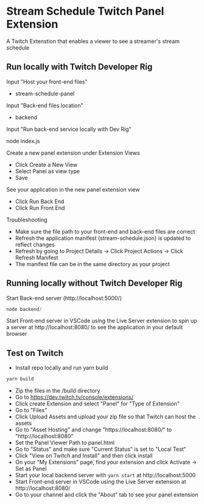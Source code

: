 # Stream Schedule Twitch Panel Extension

A Twitch Extenstion that enables a viewer to see a streamer's stream schedule

## Run locally with Twitch Developer Rig

Input "Host your front-end files"

- stream-schedule-panel

Input "Back-end files location"

- backend

Input "Run back-end service locally with Dev Rig"

node index.js

Create a new panel extension under Extension Views

- Click Create a New View
- Select Panel as view type
- Save

See your application in the new panel extension view

- Click Run Back End
- Click Run Front End

Troubleshooting

- Make sure the file path to your front-end and back-end files are correct
- Refresh the application manifest (stream-schedule.json) is updated to reflect changes
- Refresh by going to Project Details -> Click Project Actions -> Click Refresh Manifest
- The manifest file can be in the same directory as your project

## Running locally without Twitch Developer Rig

Start Back-end server (http://localhost:5000/)

```javascript
node backend/
```

Start Front-end server in VSCode using the Live Server extension to spin up a server at http://localhost:8080/ to see the application in your default browser

## Test on Twitch

- Install repo locally and run yarn build

```javascript
yarn build
```

- Zip the files in the /build directory
- Go to https://dev.twitch.tv/console/extensions/
- Click create Extension and select "Panel" for "Type of Extension"
- Go to "Files"
- Click Upload Assets and upload your zip file so that Twitch can host the assets
- Go to "Asset Hosting" and change "https://localhost:8080/" to "http://localhost:8080"
- Set the Panel Viewer Path to panel.html
- Go to "Status" and make sure "Current Status" is set to "Local Test"
- Click "View on Twitch and Install" and then click install
- On your "My Extensions" page, find your extension and click Activate -> Set as Panel
- Start your local backend server with `yarn start` at http://localhost:5000
- Start Front-end server in VSCode using the Live Server extension at http://localhost:8080/
- Go to your channel and click the "About" tab to see your panel extension
